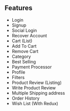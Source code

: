 
## Features
- Login 
- Signup
- Social Login
- Recover Account
- Cart (List)
- Add To Cart
- Remove Cart
- Category
- Best Selling
- Payment Processor
- Profile
- Filters
- Product Review (Listing)
- Write Product Review
- Multiple Shipping address
- Order History
- Wish List (With Redux)


